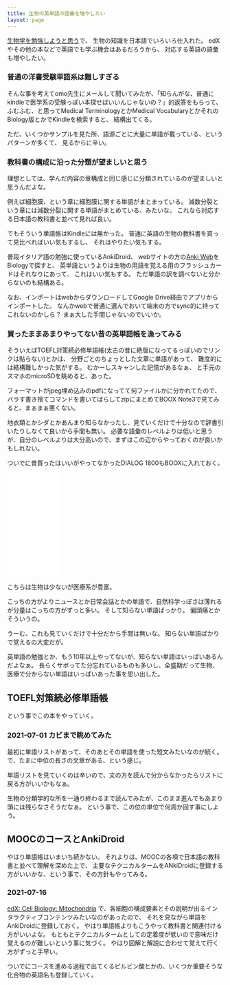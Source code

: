 ```yaml
---
title: 生物の英単語の語彙を増やしたい
layout: page
---
```

[生物学を勉強しようと思う](https://karino2.github.io/2021/06/11/biology.html)で、
生物の知識を日本語でいろいろ仕入れた。
edXやその他の本などで英語でも学ぶ機会はあるだろうから、
対応する英語の語彙も増やしたい。

### 普通の洋書受験単語系は難しすぎる

そんな事を考えてomo先生にメールして聞いてみたが、「知らんがな、普通にkindleで医学系の受験っぽい本探せばいいんじゃないの？」的返答をもらって、
ふむふむ、と思ってMedical TerminologyとかMedical VocabularyとかそれのBiology版とかでKindleを検索すると、
結構出てくる。

ただ、いくつかサンプルを見た所、語源ごとに大量に単語が載っている、というパターンが多くて、
見るからに辛い。

### 教科書の構成に沿った分類が望ましいと思う

理想としては、学んだ内容の章構成と同じ感じに分類されているのが望ましいと思うんだよな。

例えば細胞膜、という章に細胞膜に関する単語がまとまっている。
減数分裂という章には減数分裂に関する単語がまとめている、みたいな。
これなら対応する日本語の教科書と並べて見れば良い。

でもそういう単語帳はKindleには無かった。
普通に英語の生物の教科書を買って見比べればいい気もするし、
それはやりたい気もする。

普段イタリア語の勉強に使っているAnkiDroid、
webサイトの方の[Anki Web](https://ankiweb.net/)をBiologyで探すと、
英単語というよりは生物の用語を覚える用のフラッシュカードはそれなりにあって、
これはいい気もする。
ただ単語の訳を調べないと分からないのも結構ある。

なお、インポートはwebからダウンロードしてGoogle Drive経由でアプリからインポートした。
なんかwebで普通に選んでおいて端末の方でsync的に持ってこれないのかしら？
まぁ大した手間じゃないのでいいか。

### 買ったままあまりやってない昔の英単語帳を漁ってみる

そういえばTOEFL対策続必修単語帳(太古の昔に絶版になってるっぽいのでリンクは貼らない)とかは、
分野ごとのちょっとした文章に単語があって、
難度的には結構難しかった気がする。
むかーしスキャンした記憶があるなぁ、
と手元のスマホのmicroSDを眺めると、あった。

フォーマットがjpeg埋め込みのpdfになってて何ファイルかに分かれてたので、バラす書き捨てコマンドを書いてばらしてzipにまとめてBOOX Note3で見てみると、まぁまぁ悪くない。

地衣類とかシダとかあんまり知らなかったし、見ていくだけで十分なので辞書引いたりしなくて良いから手間も無い。
必要な語彙のレベルよりは低いと思うが、自分のレベルよりは大分高いので、まずはこの辺からやっておくのが良いかもしれない。

ついでに昔買ったはいいがやってなかったDIALOG 1800もBOOXに入れておく。

<iframe style="width:120px;height:240px;" marginwidth="0" marginheight="0" scrolling="no" frameborder="0" src="//rcm-fe.amazon-adsystem.com/e/cm?lt1=_blank&bc1=000000&IS2=1&bg1=FFFFFF&fc1=000000&lc1=0000FF&t=karino203-22&language=en_US&o=9&p=8&l=as4&m=amazon&f=ifr&ref=as_ss_li_til&asins=4010527013&linkId=d9ccf7dbf99e9c6720a10f1b61662f8a"></iframe>

こちらは生物は少ないが医療系が豊富。

こっちの方がよりニュースとか日常会話とかの単語で、自然科学っぽさは薄れるが分量はこっちの方がずっと多い。
そして知らない単語ばっかり。
偏頭痛とかそういうの。

うーむ、これも見ていくだけで十分だから手間は無いな。
知らない単語ばかりで覚えるの大変だが。

英単語の勉強とか、もう10年以上やってないが、知らない単語はいっぱいあるんだよなぁ。
長らくサボってた分忘れているものも多いし、全盛期だって生物、医療で分からない単語はいっぱいあった事を思い出した。


## TOEFL対策続必修単語帳 

という事でこの本をやっていく。

### 2021-07-01 カビまで眺めてみた

最初に単語リストがあって、そのあとその単語を使った短文みたいなのが続く。
で、たまに中位の長さの文章がある、という感じ。

単語リストを見ていくのは辛いので、文の方を読んで分からなかったらリストに戻る方がいいかもなぁ。

生物の分類学的な所を一通り終わるまで読んでみたが、このまま進んでもあまり頭には残らなさそうだなぁ。
という事で、この位の単位で何周か回す事にしよう。

## MOOCのコースとAnkiDroid

やはり単語帳はいまいち続かない。
それよりは、MOOCの各項で日本語の教科書と並べて理解を深めた上で、
主要なテクニカルタームをANkiDroidに登録する方がいいかな、という事で、その方針もやってみる。

### 2021-07-16

[edX: Cell Biology: Mitochondria](https://www.edx.org/course/cell-biology-mitochondria) で、各細胞の構成要素とその説明が出るインタラクティブコンテンツみたいなのがあったので、
それを見ながら単語をAnkiDroidに登録しておく。
やはり単語帳よりもこうやって教科書と関連付ける方がいいよな。
もともとテクニカルタームとしての定着度が低いので意味だけ覚えるのが難しいという事に気づく。
やはり図解と解説に合わせて覚えて行く方がずっと手早い。

ついでにコースを進める過程で出てくるピルビン酸とかの、いくつか重要そうな化合物の英語名も登録していく。